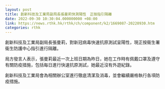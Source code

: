 ```yaml
---
layout: post
title: 創新科技及工業局副局長張曼莉快測陽性　正按指引隔離
date: 2022-09-30 10:30:04.000000000 +08:00
link: https://news.rthk.hk/rthk/ch/component/k2/1669087-20220930.htm
categories: rthk
---
```


創新科技及工業局副局長張曼莉，對新冠病毒快速抗原測試呈陽性，現正按衞生署衞生防護中心指引進行隔離。

局方發言人表示，張曼莉最近一次上班日期為昨日，她在工作時有佩戴口罩及遵守有關防疫措施，包括每日進行快速抗原測試，她最近沒有外遊紀錄。

創新科技及工業局會為相關辦公室進行徹底清潔及消毒，並會繼續嚴格執行各項防疫措施。
